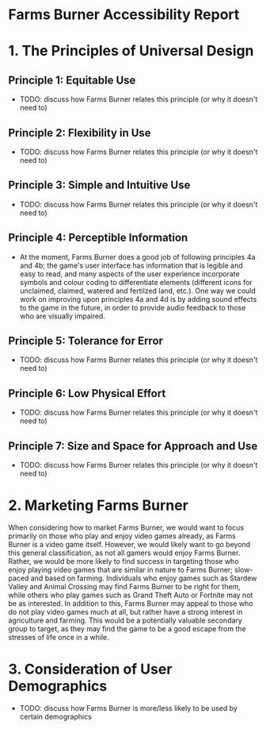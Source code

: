 # Farms Burner Accessibility Report

# 1. The Principles of Universal Design

## Principle 1: Equitable Use

- TODO: discuss how Farms Burner relates this principle (or why it doesn't need to)

## Principle 2: Flexibility in Use

- TODO: discuss how Farms Burner relates this principle (or why it doesn't need to)

## Principle 3: Simple and Intuitive Use

- TODO: discuss how Farms Burner relates this principle (or why it doesn't need to)

## Principle 4: Perceptible Information

- At the moment, Farms Burner does a good job of following principles 4a and 4b; the game's user interface has information that is legible and easy to read, and many aspects of the user experience incorporate symbols and colour coding to differentiate elements (different icons for unclaimed, claimed, watered and fertilzed land, etc.). One way we could work on improving upon principles 4a and 4d is by adding sound effects to the game in the future, in order to provide audio feedback to those who are visually impaired.

## Principle 5: Tolerance for Error

- TODO: discuss how Farms Burner relates this principle (or why it doesn't need to)

## Principle 6: Low Physical Effort

- TODO: discuss how Farms Burner relates this principle (or why it doesn't need to)

## Principle 7: Size and Space for Approach and Use

- TODO: discuss how Farms Burner relates this principle (or why it doesn't need to)

# 2. Marketing Farms Burner

When considering how to market Farms Burner, we would want to focus primarily on those who play and enjoy video games already, as Farms Burner is a video game itself. However, we would likely want to go beyond this general classification, as not all gamers would enjoy Farms Burner. Rather, we would be more likely to find success in targeting those who enjoy playing video games that are similar in nature to Farms Burner; slow-paced and based on farming. Individuals who enjoy games such as Stardew Valley and Animal Crossing may find Farms Burner to be right for them, while others who play games such as Grand Theft Auto or Fortnite may not be as interested. In addition to this, Farms Burner may appeal to those who do not play video games much at all, but rather have a strong interest in agriculture and farming. This would be a potentially valuable secondary group to target, as they may find the game to be a good escape from the stresses of life once in a while.

# 3. Consideration of User Demographics

- TODO: discuss how Farms Burner is more/less likely to be used by certain demographics
